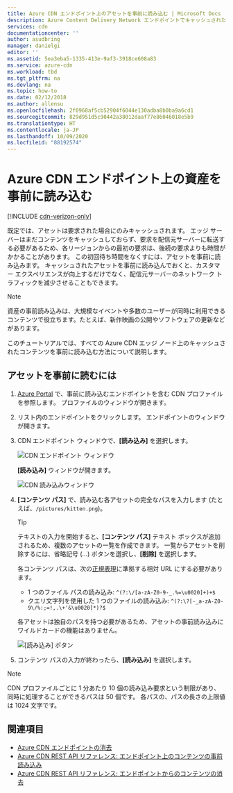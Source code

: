 ```yaml
---
title: Azure CDN エンドポイント上のアセットを事前に読み込む | Microsoft Docs
description: Azure Content Delivery Network エンドポイントでキャッシュされたコンテンツを事前に読み込む方法について説明します。 この機能は特定のバージョンの製品で利用できます。
services: cdn
documentationcenter: ''
author: asudbring
manager: danielgi
editor: ''
ms.assetid: 5ea3eba5-1335-413e-9af3-3918ce608a83
ms.service: azure-cdn
ms.workload: tbd
ms.tgt_pltfrm: na
ms.devlang: na
ms.topic: how-to
ms.date: 02/12/2018
ms.author: allensu
ms.openlocfilehash: 2f0968af5cb52904f6044e130adba8b0ba9a6cd1
ms.sourcegitcommit: 829d951d5c90442a38012daaf77e86046018e5b9
ms.translationtype: HT
ms.contentlocale: ja-JP
ms.lasthandoff: 10/09/2020
ms.locfileid: "88192574"
---
```

# <a name="pre-load-assets-on-an-azure-cdn-endpoint"></a>Azure CDN エンドポイント上の資産を事前に読み込む
[!INCLUDE [cdn-verizon-only](../../includes/cdn-verizon-only.md)]

既定では、アセットは要求された場合にのみキャッシュされます。 エッジ サーバーはまだコンテンツをキャッシュしておらず、要求を配信元サーバーに転送する必要があるため、各リージョンからの最初の要求は、後続の要求よりも時間がかかることがあります。 この初回待ち時間をなくすには、アセットを事前に読み込みます。 キャッシュされたアセットを事前に読み込んでおくと、カスタマー エクスペリエンスが向上するだけでなく、配信元サーバーのネットワーク トラフィックを減少させることもできます。

> [!NOTE]
> 資産の事前読み込みは、大規模なイベントや多数のユーザーが同時に利用できるコンテンツで役立ちます。たとえば、新作映画の公開やソフトウェアの更新などがあります。
> 
> 

このチュートリアルでは、すべての Azure CDN エッジ ノード上のキャッシュされたコンテンツを事前に読み込む方法について説明します。

## <a name="to-pre-load-assets"></a>アセットを事前に読むには
1. [Azure Portal](https://portal.azure.com) で、事前に読み込むエンドポイントを含む CDN プロファイルを参照します。 プロファイルのウィンドウが開きます。
    
2. リスト内のエンドポイントをクリックします。 エンドポイントのウィンドウが開きます。
3. CDN エンドポイント ウィンドウで、**[読み込み]** を選択します。
   
    ![CDN エンドポイント ウィンドウ](./media/cdn-preload-endpoint/cdn-endpoint-blade.png)
   
    **[読み込み]** ウィンドウが開きます。
   
    ![CDN 読み込みウィンドウ](./media/cdn-preload-endpoint/cdn-load-blade.png)
4. **[コンテンツ パス]** で、読み込む各アセットの完全なパスを入力します (たとえば、`/pictures/kitten.png`)。
   
   > [!TIP]
   > テキストの入力を開始すると、**[コンテンツ パス]** テキスト ボックスが追加されるため、複数のアセットの一覧を作成できます。 一覧からアセットを削除するには、省略記号 (...) ボタンを選択し、**[削除]** を選択します。
   > 
   > 各コンテンツ パスは、次の[正規表現](/dotnet/standard/base-types/regular-expression-language-quick-reference)に準拠する相対 URL にする必要があります。  
   > - 1 つのファイル パスの読み込み: `^(?:\/[a-zA-Z0-9-_.%=\u0020]+)+$`  
   > - クエリ文字列を使用した 1 つのファイルの読み込み: `^(?:\?[-_a-zA-Z0-9\/%:;=!,.\+'&\u0020]*)?$` 
   > 
   > 各アセットは独自のパスを持つ必要があるため、アセットの事前読み込みにワイルドカードの機能はありません。
   > 
   > 
   
    ![[読み込み] ボタン](./media/cdn-preload-endpoint/cdn-load-paths.png)
5. コンテンツ パスの入力が終わったら、**[読み込み]** を選択します。
   

> [!NOTE]
> CDN プロファイルごとに 1 分あたり 10 個の読み込み要求という制限があり、同時に処理することができるパスは 50 個です。 各パスの、パスの長さの上限値は 1024 文字です。
> 
> 

## <a name="see-also"></a>関連項目
* [Azure CDN エンドポイントの消去](cdn-purge-endpoint.md)
* [Azure CDN REST API リファレンス: エンドポイント上のコンテンツの事前読み込み](https://docs.microsoft.com/rest/api/cdn/endpoints/loadcontent)
* [Azure CDN REST API リファレンス: エンドポイントからのコンテンツの消去](https://docs.microsoft.com/rest/api/cdn/endpoints/purgecontent)

